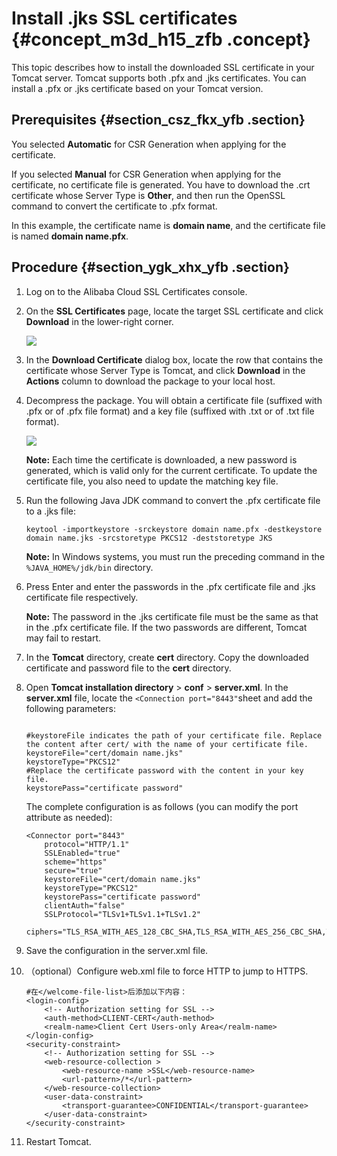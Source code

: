 # Install .jks SSL certificates {#concept_m3d_h15_zfb .concept}

This topic describes how to install the downloaded SSL certificate in your Tomcat server. Tomcat supports both .pfx and .jks certificates. You can install a .pfx or .jks certificate based on your Tomcat version.

## Prerequisites {#section_csz_fkx_yfb .section}

You selected **Automatic** for CSR Generation when applying for the certificate.

If you selected **Manual** for CSR Generation when applying for the certificate, no certificate file is generated. You have to download the .crt certificate whose Server Type is **Other**, and then run the OpenSSL command to convert the certificate to .pfx format.

In this example, the certificate name is **domain name**, and the certificate file is named **domain name.pfx**.

## Procedure {#section_ygk_xhx_yfb .section}

1.  Log on to the Alibaba Cloud SSL Certificates console.
2.  On the **SSL Certificates** page, locate the target SSL certificate and click **Download** in the lower-right corner.

    ![](http://static-aliyun-doc.oss-cn-hangzhou.aliyuncs.com/assets/img/66242/156447350933499_en-US.png)

3.  In the **Download Certificate** dialog box, locate the row that contains the certificate whose Server Type is Tomcat, and click **Download** in the **Actions** column to download the package to your local host.
4.  Decompress the package. You will obtain a certificate file \(suffixed with .pfx or of .pfx file format\) and a key file \(suffixed with .txt or of .txt file format\).

    ![](http://static-aliyun-doc.oss-cn-hangzhou.aliyuncs.com/assets/img/73739/156447350944730_en-US.png)

    **Note:** Each time the certificate is downloaded, a new password is generated, which is valid only for the current certificate. To update the certificate file, you also need to update the matching key file.

5.  Run the following Java JDK command to convert the .pfx certificate file to a .jks file:

    ```
    keytool -importkeystore -srckeystore domain name.pfx -destkeystore domain name.jks -srcstoretype PKCS12 -deststoretype JKS
    ```

    **Note:** In Windows systems, you must run the preceding command in the `%JAVA_HOME%/jdk/bin` directory.

6.  Press Enter and enter the passwords in the .pfx certificate file and .jks certificate file respectively.

    **Note:** The password in the .jks certificate file must be the same as that in the .pfx certificate file. If the two passwords are different, Tomcat may fail to restart.

7.  In the **Tomcat** directory, create **cert** directory. Copy the downloaded certificate and password file to the **cert** directory.
8.  Open **Tomcat installation directory** \> **conf** \> **server.xml**. In the **server.xml** file, locate the `<Connection port="8443"`sheet and add the following parameters:

    ```
    
    #keystoreFile indicates the path of your certificate file. Replace the content after cert/ with the name of your certificate file.
    keystoreFile="cert/domain name.jks"
    keystoreType="PKCS12"
    #Replace the certificate password with the content in your key file.
    keystorePass="certificate password"
    ```

    The complete configuration is as follows \(you can modify the port attribute as needed\):

    ```
    <Connector port="8443"
        protocol="HTTP/1.1"
        SSLEnabled="true"
        scheme="https"
        secure="true"
        keystoreFile="cert/domain name.jks"
        keystoreType="PKCS12"
        keystorePass="certificate password"
        clientAuth="false"
        SSLProtocol="TLSv1+TLSv1.1+TLSv1.2"
        ciphers="TLS_RSA_WITH_AES_128_CBC_SHA,TLS_RSA_WITH_AES_256_CBC_SHA,TLS_ECDHE_RSA_WITH_AES_128_CBC_SHA,TLS_ECDHE_RSA_WITH_AES_128_CBC_SHA256,TLS_RSA_WITH_AES_128_CBC_SHA256,TLS_RSA_WITH_AES_256_CBC_SHA256"/>
    ```

9.  Save the configuration in the server.xml file.
10. （optional）Configure web.xml file to force HTTP to jump to HTTPS.

    ```
    #在</welcome-file-list>后添加以下内容：
    <login-config>  
        <!-- Authorization setting for SSL -->  
        <auth-method>CLIENT-CERT</auth-method>  
        <realm-name>Client Cert Users-only Area</realm-name>  
    </login-config>  
    <security-constraint>  
        <!-- Authorization setting for SSL -->  
        <web-resource-collection >  
            <web-resource-name >SSL</web-resource-name>  
            <url-pattern>/*</url-pattern>  
        </web-resource-collection>  
        <user-data-constraint>  
            <transport-guarantee>CONFIDENTIAL</transport-guarantee>  
        </user-data-constraint>  
    </security-constraint>
    ```

11. Restart Tomcat.


